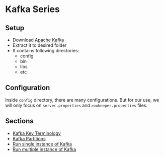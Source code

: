 # Kafka Series

## Setup 
- Download [Apache Kafka](https://downloads.apache.org/kafka/2.8.0/kafka_2.13-2.8.0.tgz)
- Extract it to desired folder
- It contains following directories:
  - config
  - bin
  - libs
  - etc


## Configuration
Inside `config` directory, there are many configurations. But for our use, we will only focus on
`server.properties` and `zookeeper.properties` files.


## Sections
- [Kafka Key Terminology](kafka-key-terms.md)
- [Kafka Partitions](kafka-partitions.md)
- [Run single instance of Kafka](kafka-single-instance.md)
- [Run multiple instance of Kafka](kafka-multiple-instance.md)

